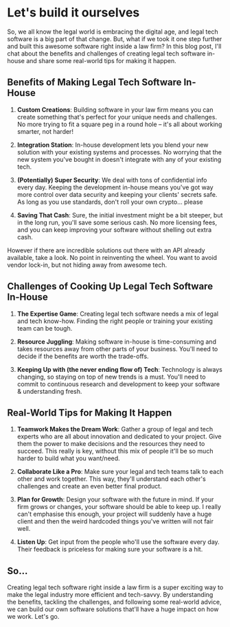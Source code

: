# Let's build it ourselves

So, we all know the legal world is embracing the digital age, and legal tech software is a big part of that change. But, what if we took it one step further and built this awesome software right inside a law firm? In this blog post, I'll chat about the benefits and challenges of creating legal tech software in-house and share some real-world tips for making it happen.

## Benefits of Making Legal Tech Software In-House

1. **Custom Creations**: Building software in your law firm means you can create something that's perfect for your unique needs and challenges. No more trying to fit a square peg in a round hole – it's all about working smarter, not harder!

2. **Integration Station**: In-house development lets you blend your new solution with your existing systems and processes. No worrying that the new system you've bought in doesn't integrate with any of your existing tech.

3. **(Potentially) Super Security**: We deal with tons of confidential info every day. Keeping the development in-house means you've got way more control over data security and keeping your clients' secrets safe. As long as you use standards, don't roll your own crypto... please

4. **Saving That Cash**: Sure, the initial investment might be a bit steeper, but in the long run, you'll save some serious cash. No more licensing fees, and you can keep improving your software without shelling out extra cash. 

However if there are incredible solutions out there with an API already available, take a look. No point in reinventing the wheel. You want to avoid vendor lock-in, but not hiding away from awesome tech.

## Challenges of Cooking Up Legal Tech Software In-House

1. **The Expertise Game**: Creating legal tech software needs a mix of legal and tech know-how. Finding the right people or training your existing team can be tough.

2. **Resource Juggling**: Making software in-house is time-consuming and takes resources away from other parts of your business. You'll need to decide if the benefits are worth the trade-offs.

3. **Keeping Up with (the never ending flow of) Tech**: Technology is always changing, so staying on top of new trends is a must. You'll need to commit to continuous research and development to keep your software & understanding fresh.

## Real-World Tips for Making It Happen

1. **Teamwork Makes the Dream Work**: Gather a group of legal and tech experts who are all about innovation and dedicated to your project. Give them the power to make decisions and the resources they need to succeed. This really is key, without this mix of people it'll be so much harder to build what you want/need.

2. **Collaborate Like a Pro**: Make sure your legal and tech teams talk to each other and work together. This way, they'll understand each other's challenges and create an even better final product.

3. **Plan for Growth**: Design your software with the future in mind. If your firm grows or changes, your software should be able to keep up. I really can't emphasise this enough, your project will suddenly have a huge client and then the weird hardcoded things you've written will not fair well.

4. **Listen Up**: Get input from the people who'll use the software every day. Their feedback is priceless for making sure your software is a hit.

## So...

Creating legal tech software right inside a law firm is a super exciting way to make the legal industry more efficient and tech-savvy. By understanding the benefits, tackling the challenges, and following some real-world advice, we can build our own software solutions that'll have a huge impact on how we work. Let's go.
